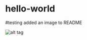 # hello-world

#testing added an image to README

![alt tag](https://raw.githubusercontent.com/jbarth04/hello-world/cat-funny-5.jpg)
